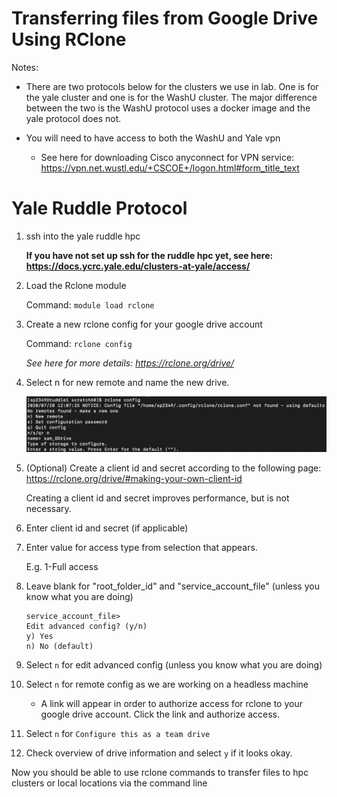 # Transferring files from Google Drive Using RClone

Notes:
    
- There are two protocols below for the clusters we use in lab. One is for the yale cluster and one is for the WashU cluster. The major difference between the two is the WashU protocol uses a docker image and the yale protocol does not.
    
- You will need to have access to both the WashU and Yale vpn
    
    - See here for downloading Cisco anyconnect for VPN service: https://vpn.net.wustl.edu/+CSCOE+/logon.html#form_title_text


# Yale Ruddle Protocol

1. ssh into the yale ruddle hpc
    
    **If you have not set up ssh for the ruddle hpc yet, see here: https://docs.ycrc.yale.edu/clusters-at-yale/access/**
    
    
2. Load the Rclone module

    Command: ```module load rclone```
  
3. Create a new rclone config for your google drive account

    Command: ```rclone config```
    
    *See here for more details: https://rclone.org/drive/*
  
4. Select n for new remote and name the new drive.

    ![select_remote.png](./select_remote.png)

5. (Optional) Create a client id and secret according to the following page: https://rclone.org/drive/#making-your-own-client-id 

    Creating a client id and secret improves performance, but is not necessary.
    
6. Enter client id and secret (if applicable)

7. Enter value for access type from selection that appears.

    E.g. 1-Full access

8. Leave blank for "root_folder_id" and "service_account_file" (unless you know what you are doing)
      
       service_account_file> 
       Edit advanced config? (y/n)
       y) Yes
       n) No (default)
    
9. Select ```n``` for edit advanced config (unless you know what you are doing)
    
    

10. Select ```n``` for remote config as we are working on a headless machine

    - A link will appear in order to authorize access for rclone to your google drive account. Click the link and authorize access.
    
11. Select ```n``` for ```Configure this as a team drive```

12. Check overview of drive information and select ```y``` if it looks okay.

Now you should be able to use rclone commands to transfer files to hpc clusters or local locations via the command line
